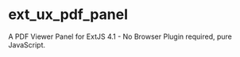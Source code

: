 ext_ux_pdf_panel
================

A PDF Viewer Panel for ExtJS 4.1 - No Browser Plugin required, pure JavaScript.